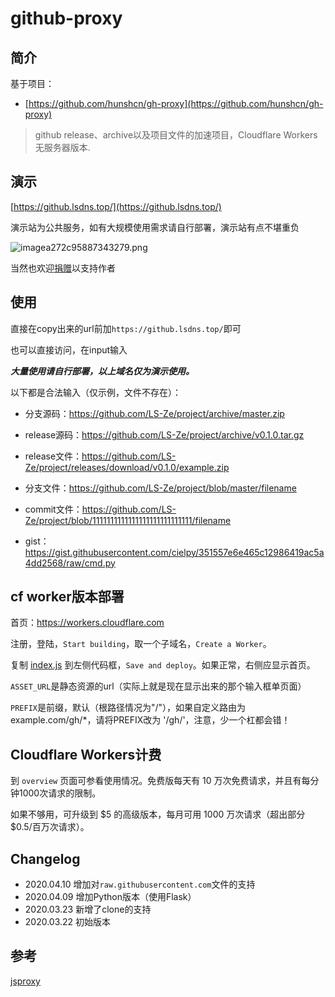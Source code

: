 # github-proxy

## 简介
基于项目：
- [https://github.com/hunshcn/gh-proxy](https://github.com/hunshcn/gh-proxy)
> github release、archive以及项目文件的加速项目，Cloudflare Workers无服务器版本.

## 演示

[https://github.lsdns.top/](https://github.lsdns.top/)

演示站为公共服务，如有大规模使用需求请自行部署，演示站有点不堪重负

![imagea272c95887343279.png](https://img.maocdn.cn/img/2021/04/24/imagea272c95887343279.png)

当然也欢迎[捐赠](#捐赠)以支持作者

## 使用

直接在copy出来的url前加`https://github.lsdns.top/`即可

也可以直接访问，在input输入

***大量使用请自行部署，以上域名仅为演示使用。***

以下都是合法输入（仅示例，文件不存在）：

- 分支源码：https://github.com/LS-Ze/project/archive/master.zip

- release源码：https://github.com/LS-Ze/project/archive/v0.1.0.tar.gz

- release文件：https://github.com/LS-Ze/project/releases/download/v0.1.0/example.zip

- 分支文件：https://github.com/LS-Ze/project/blob/master/filename

- commit文件：https://github.com/LS-Ze/project/blob/1111111111111111111111111111/filename

- gist：https://gist.githubusercontent.com/cielpy/351557e6e465c12986419ac5a4dd2568/raw/cmd.py

## cf worker版本部署

首页：https://workers.cloudflare.com

注册，登陆，`Start building`，取一个子域名，`Create a Worker`。

复制 [index.js](https://cdn.jsdelivr.net/gh/LS-Ze/github-proxy@master/index.js)  到左侧代码框，`Save and deploy`。如果正常，右侧应显示首页。

`ASSET_URL`是静态资源的url（实际上就是现在显示出来的那个输入框单页面）

`PREFIX`是前缀，默认（根路径情况为"/"），如果自定义路由为example.com/gh/*，请将PREFIX改为 '/gh/'，注意，少一个杠都会错！

## Cloudflare Workers计费

到 `overview` 页面可参看使用情况。免费版每天有 10 万次免费请求，并且有每分钟1000次请求的限制。

如果不够用，可升级到 $5 的高级版本，每月可用 1000 万次请求（超出部分 $0.5/百万次请求）。

## Changelog

* 2020.04.10 增加对`raw.githubusercontent.com`文件的支持
* 2020.04.09 增加Python版本（使用Flask）
* 2020.03.23 新增了clone的支持
* 2020.03.22 初始版本

## 参考

[jsproxy](https://github.com/EtherDream/jsproxy/)

